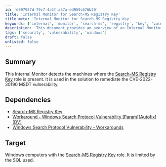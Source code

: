 ```yaml
---
id: 'd097987d-79c7-4a2f-a57a-ed959c676b20'
title: 'Internal Monitor for Search-MS Registry Key'
title_meta: 'Internal Monitor for Search-MS Registry Key'
keywords: ['internal', 'monitor', 'search-ms', 'registry', 'key', 'vulnerability']
description: 'This document provides an overview of an Internal Monitor that detects machines with the Search-MS Registry Key role, which is essential for remediating the CVE-2022-30190 MSDT vulnerability. It outlines dependencies and the target environment for the monitor.'
tags: ['security', 'vulnerability', 'windows']
draft: false
unlisted: false
---
```


## Summary

This Internal Monitor detects the machines where the [Search-MS Registry Key](<../roles/MS-MSDT Registry Key.md>) role is present. It is used in the solution to remediate the CVE-2022-30190 MSDT vulnerability.

## Dependencies

- [Search-MS Registry Key](<../roles/MS-MSDT Registry Key.md>)
- [Workaround - Windows Search Protocol Vulnerability [Param][Autofix][DV]](<../scripts/Workaround - Windows Search Protocol Vulnerability.md>)
- [Windows Search Protocol Vulnerability - Workarounds](<../../solutions/Windows Search Protocol Vulnerability - Workarounds.md>)

## Target

Windows computers with the [Search-MS Registry Key](<../roles/MS-MSDT Registry Key.md>) role. It is limited by the SQL used.

